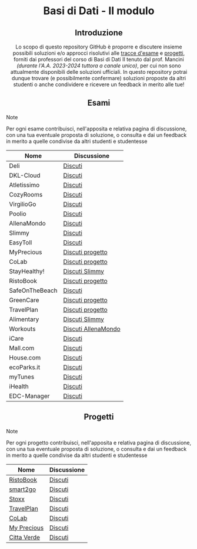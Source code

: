 <p align="center">
  <h1 align="center">Basi di Dati - II modulo</h1>
</p>
<div align="center">

## Introduzione
Lo scopo di questo repository GitHub è proporre e discutere insieme possibili soluzioni e/o approcci risolutivi alle [tracce d'esame](https://github.com/sapienzastudentsnetwork/basi-di-dati-2/discussions/categories/esami) e [progetti](https://github.com/sapienzastudentsnetwork/basi-di-dati-2/discussions/categories/progetti), forniti dai professori del corso di Basi di Dati II tenuto dal prof. Mancini _(durante l'A.A. 2023-2024 tuttora a canale unico)_, per cui non sono attualmente disponibili delle soluzioni ufficiali. In questo repository potrai dunque trovare (e possibilmente confermare) soluzioni proposte da altri studenti o anche condividere e ricevere un feedback in merito alle tue!

## Esami
</div>

> [!NOTE]
> Per ogni esame contribuisci, nell'apposita e relativa pagina di discussione, con una tua eventuale proposta di soluzione, o consulta e dai un feedback in merito a quelle condivise da altri studenti e studentesse

<div align="center">

| Nome | Discussione |
|------|-------|
| Deli | [Discuti](https://github.com/sapienzastudentsnetwork/bdii2223/discussions/51) |
| DKL-Cloud | [Discuti](https://github.com/sapienzastudentsnetwork/bdii2223/discussions/50) |
| Atletissimo | [Discuti](https://github.com/sapienzastudentsnetwork/bdii2223/discussions/49) |
| CozyRooms | [Discuti](https://github.com/sapienzastudentsnetwork/bdii2223/discussions/47) |
| VirgilioGo | [Discuti](https://github.com/sapienzastudentsnetwork/bdii2223/discussions/44) |
| Poolio | [Discuti](https://github.com/sapienzastudentsnetwork/bdii2223/discussions/43) |
| AllenaMondo | [Discuti](https://github.com/sapienzastudentsnetwork/bdii2223/discussions/34) |
| Slimmy | [Discuti](https://github.com/sapienzastudentsnetwork/bdii2223/discussions/33) |
| EasyToll | [Discuti](https://github.com/sapienzastudentsnetwork/bdii2223/discussions/42) |
| MyPrecious | [Discuti progetto](https://github.com/sapienzastudentsnetwork/bdii2223/discussions/32) |
| CoLab | [Discuti progetto](https://github.com/sapienzastudentsnetwork/bdii2223/discussions/31) |
| StayHealthy! | [Discuti Slimmy](https://github.com/sapienzastudentsnetwork/bdii2223/discussions/33) |
| RistoBook | [Discuti progetto](https://github.com/sapienzastudentsnetwork/bdii2223/discussions/46) |
| SafeOnTheBeach | [Discuti](https://github.com/sapienzastudentsnetwork/bdii2223/discussions/45) |
| GreenCare | [Discuti progetto](https://github.com/sapienzastudentsnetwork/bdii2223/discussions/27) |
| TravelPlan | [Discuti progetto](https://github.com/sapienzastudentsnetwork/bdii2223/discussions/30) |
| Alimentary | [Discuti Slimmy](https://github.com/sapienzastudentsnetwork/bdii2223/discussions/33) |
| Workouts | [Discuti AllenaMondo](https://github.com/sapienzastudentsnetwork/bdii2223/discussions/34) |
| iCare | [Discuti](https://github.com/sapienzastudentsnetwork/bdii2223/discussions/41) |
| Mall.com | [Discuti](https://github.com/sapienzastudentsnetwork/bdii2223/discussions/40) |
| House.com | [Discuti](https://github.com/sapienzastudentsnetwork/bdii2223/discussions/39) |
| ecoParks.it | [Discuti](https://github.com/sapienzastudentsnetwork/bdii2223/discussions/38) |
| myTunes | [Discuti](https://github.com/sapienzastudentsnetwork/bdii2223/discussions/37) |
| iHealth | [Discuti](https://github.com/sapienzastudentsnetwork/bdii2223/discussions/36) |
| EDC-Manager | [Discuti](https://github.com/sapienzastudentsnetwork/bdii2223/discussions/35) |

## Progetti
</div>

> [!NOTE]
> Per ogni progetto contribuisci, nell'apposita e relativa pagina di discussione, con una tua eventuale proposta di soluzione, o consulta e dai un feedback in merito a quelle condivise da altri studenti e studentesse

<div align="center">

| Nome | Discussione |
|------|-------|
| [RistoBook](http://tmancini.di.uniroma1.it/index.php?page=teaching.bd2.materiale&folder=/Progetti/P.20220506%20-%20RistoBook) | [Discuti](https://github.com/sapienzastudentsnetwork/bdii2223/discussions/46) |
| [smart2go](http://tmancini.di.uniroma1.it/index.php?page=teaching.bd2.materiale&folder=/Progetti/P.20170606%20-%20smart2go) | [Discuti](https://github.com/sapienzastudentsnetwork/bdii2223/discussions/28) |
| [Stoxx](http://tmancini.di.uniroma1.it/index.php?page=teaching.bd2.materiale&folder=/Progetti/P.20160519%20-%20Stoxx) | [Discuti](https://github.com/sapienzastudentsnetwork/bdii2223/discussions/29) |
| [TravelPlan](http://tmancini.di.uniroma1.it/index.php?page=teaching.bd2.materiale&folder=/Progetti/P.20220608%20-%20TravelPlan) | [Discuti](https://github.com/sapienzastudentsnetwork/bdii2223/discussions/30) |
| [CoLab](http://tmancini.di.uniroma1.it/index.php?page=teaching.bd2.materiale&folder=/Progetti/P.20220610%20-%20CoLab) | [Discuti](https://github.com/sapienzastudentsnetwork/bdii2223/discussions/31) |
| [My Precious](http://tmancini.di.uniroma1.it/index.php?page=teaching.bd2.materiale&folder=/Progetti/P.20220909%20-%20My%20Precious) | [Discuti](https://github.com/sapienzastudentsnetwork/bdii2223/discussions/32) |
| [Citta Verde](http://tmancini.di.uniroma1.it/index.php?page=teaching.bd2.materiale&folder=/Progetti/P.20220701%20-%20Citt%C3%A0%20Verde) | [Discuti](https://github.com/sapienzastudentsnetwork/bdii2223/discussions/27) |

</div>
